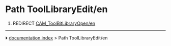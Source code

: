 # Path ToolLibraryEdit/en
1.  REDIRECT [CAM_ToolBitLibraryOpen/en](CAM_ToolBitLibraryOpen/en.md)



---
⏵ [documentation index](../README.md) > Path ToolLibraryEdit/en
